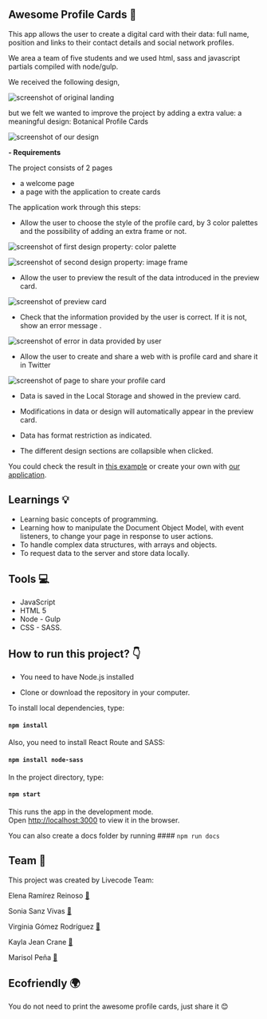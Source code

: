 ## Awesome Profile Cards 🌻

This app allows the user to create a digital card with their data: full name, position and links to their contact details and social network profiles.

We area a team of five students and we used html, sass and javascript partials compiled with node/gulp.

We received the following design,

![screenshot of original landing ](https://github.com/erreinoso/Awesome-Profile-Cards/blob/master/readme-images/BotanicalCards-Original.PNG)

but we felt we wanted to improve the project by adding a extra value: a meaningful design: Botanical Profile Cards

![screenshot of our design ](https://github.com/erreinoso/Awesome-Profile-Cards/blob/master/readme-images/BotanicalCards-Landing.PNG)

**- Requirements**

The project consists of 2 pages

- a welcome page
- a page with the application to create cards

The application work through this steps:

- Allow the user to choose the style of the profile card, by 3 color palettes and the possibility of adding an extra frame or not.

![screenshot of first design property: color palette ](https://github.com/erreinoso/Awesome-Profile-Cards/blob/master/readme-images/BotanicalCards-Palette.PNG)

![screenshot of second design property: image frame ](https://github.com/erreinoso/Awesome-Profile-Cards/blob/master/readme-images/BotanicalCards-PaletteAndFrame.PNG)

- Allow the user to preview the result of the data introduced in the preview card.

![screenshot of preview card ](https://github.com/erreinoso/Awesome-Profile-Cards/blob/master/readme-images/BotanicalCards-Example.PNG)

- Check that the information provided by the user is correct. If it is not, show an error message .

![screenshot of error in data provided by user ](https://github.com/erreinoso/Awesome-Profile-Cards/blob/master/readme-images/BotanicalCards-ExampleError.PNG)

- Allow the user to create and share a web with is profile card and share it in Twitter

![screenshot of page to share your profile card ](https://github.com/erreinoso/Awesome-Profile-Cards/blob/master/readme-images/BotanicalCards-CreateCard.PNG)

- Data is saved in the Local Storage and showed in the preview card.

- Modifications in data or design will automatically appear in the preview card.

- Data has format restriction as indicated.

- The different design sections are collapsible when clicked.

You could check the result in [this example](https://us-central1-awesome-cards-cf6f0.cloudfunctions.net/card/-MFWBubhqdHXXBzW718Y) or create your own with [our application](http://beta.adalab.es/Project-PromoJ-Modulo-2-Team-5/).

## Learnings 💡

- Learning basic concepts of programming.
- Learning how to manipulate the Document Object Model, with event listeners, to change your page in response to user actions.
- To handle complex data structures, with arrays and objects.
- To request data to the server and store data locally.

## Tools 💻

- JavaScript
- HTML 5
- Node - Gulp
- CSS - SASS.

## How to run this project? :point_down:

- You need to have Node.js installed

- Clone or download the repository in your computer.

To install local dependencies, type:

#### `npm install`

Also, you need to install React Route and SASS:

#### `npm install node-sass`

In the project directory, type:

#### `npm start`

This runs the app in the development mode.<br />
Open [http://localhost:3000](http://localhost:3000) to view it in the browser.

You can also create a docs folder by running #### `npm run docs`

## Team 👋

This project was created by Livecode Team:

Elena Ramírez Reinoso [🔗](https://github.com/erreinoso)

Sonia Sanz Vivas [🔗](https://github.com/Sonia-SV)

Virginia Gómez Rodríguez [🔗](https://github.com/VirginiaGomezR)

Kayla Jean Crane [🔗](https://github.com/kaylacrane)

Marisol Peña [🔗](https://github.com/masopego)

## Ecofriendly 🌍

You do not need to print the awesome profile cards, just share it 😊
